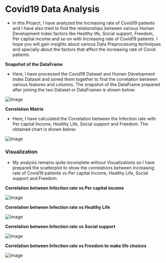 # **Covid19 Data Analysis**
- In this Project, I have analyzed the Increasing rate of Covid19 patients and I have also tried to find the relationships between various Human Development Index factors like Healthy life, Social support, Freedom, Per capital income and so on with Increasing rate of Covid19 patients. I hope you will gain insights about various Data Preprocessing techniques and specially about the factors that affect the increasing rate of Covid patients.

**Snapshot of the DataFrame**
- Here, I have processed the Covid19 Dataset and Human Development Index Dataset and joined them together to find the correlation between various features and columns. The snapshot of the DataFrame prepared after joining the two Dataset or DataFrames is shown below:

![Image](https://res.cloudinary.com/dge89aqpc/image/upload/v1598411703/6_h5w7ho.png)

**Correlation Matrix**
- Here, I have calculated the Correlation between the Infection rate with Per capital Income, Healthy Life, Social support and Freedom. The obtained chart is shown below:

![Image](https://res.cloudinary.com/dge89aqpc/image/upload/v1598411797/7_xiv7gk.png)

### **Visualization**
- My analysis remains quite incomplete without Visualizations so I have prepared the scatterplot to show the correlations between Increasing rate of Covid19 patients vs Per capital Income, Healthy Life, Social support and Freedom.

**Correlation between Infection rate vs Per capital income**

![Image](https://res.cloudinary.com/dge89aqpc/image/upload/v1598412256/11_yqqk8o.png)

**Correlation between Infection rate vs Healthy Life**

![Image](https://res.cloudinary.com/dge89aqpc/image/upload/v1598412361/12_wlj2lr.png)

**Correlation between Infection rate vs Social support**

![Image](https://res.cloudinary.com/dge89aqpc/image/upload/v1598412485/13_hk3zuv.png)

**Correlation between Infection rate vs Freedom to make life choices**

![Image](https://res.cloudinary.com/dge89aqpc/image/upload/v1598412588/14_epznty.png)
